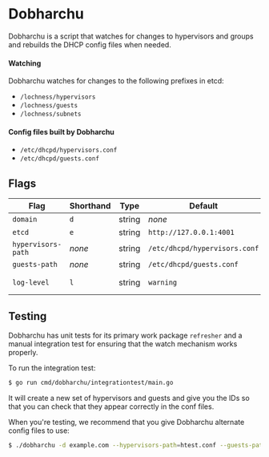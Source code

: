 # Dobharchu

Dobharchu is a script that watches for changes to hypervisors and groups and
rebuilds the DHCP config files when needed.

#### Watching

Dobharchu watches for changes to the following prefixes in etcd:

* `/lochness/hypervisors`
* `/lochness/guests`
* `/lochness/subnets`

#### Config files built by Dobharchu

* `/etc/dhcpd/hypervisors.conf`
* `/etc/dhcpd/guests.conf`

## Flags

| Flag               | Shorthand | Type   | Default                       | Description                                               |
| ------------------ | --------- | ------ | ----------------------------- | --------------------------------------------------------- |
| `domain`           | `d`       | string | *none*                        | domain for lochness; required                             |
| `etcd`             | `e`       | string | `http://127.0.0.1:4001`       | address of etcd server                                    |
| `hypervisors-path` | *none*    | string | `/etc/dhcpd/hypervisors.conf` | alternative path to hypervisors.conf                      |
| `guests-path`      | *none*    | string | `/etc/dhcpd/guests.conf`      | alternative path to guests.conf                           |
| `log-level`        | `l`       | string | `warning`                     | log level: debug/info/warning/error/critical/fatal        |

## Testing

Dobharchu has unit tests for its primary work package `refresher` and a manual
integration test for ensuring that the watch mechanism works properly.

To run the integration test:

```sh
$ go run cmd/dobharchu/integrationtest/main.go
```

It will create a new set of hypervisors and guests and give you the IDs so that
you can check that they appear correctly in the conf files.

When you're testing, we recommend that you give Dobharchu alternate config
files to use:

```sh
$ ./dobharchu -d example.com --hypervisors-path=htest.conf --guests-path=gtest.conf
```

